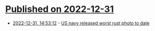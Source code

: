 # [Published on 2022-12-31](index.md)

* [2022-12-31, 14:53:12](https://news.ycombinator.com/item?id=34196925) - [US navy released worst rust photo to date](https://gcaptain.com/us-navy-released-worst-rust-photo-to-date/)
